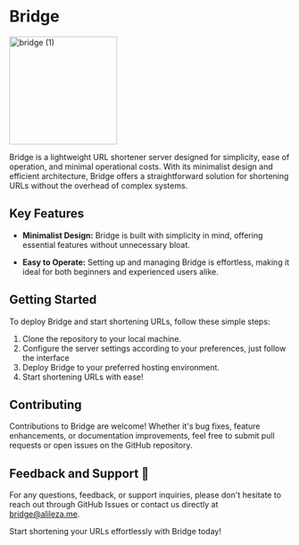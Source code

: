 # Bridge 
<img width="193" alt="bridge (1)" src="https://github.com/alileza/bridge/assets/1962129/3469338d-c2c5-4446-9dc4-669ee1dd6b24">


Bridge is a lightweight URL shortener server designed for simplicity, ease of operation, and minimal operational costs. With its minimalist design and efficient architecture, Bridge offers a straightforward solution for shortening URLs without the overhead of complex systems.

## Key Features 

- **Minimalist Design:** Bridge is built with simplicity in mind, offering essential features without unnecessary bloat.
  
- **Easy to Operate:** Setting up and managing Bridge is effortless, making it ideal for both beginners and experienced users alike.
  

## Getting Started 

To deploy Bridge and start shortening URLs, follow these simple steps:

1. Clone the repository to your local machine.
2. Configure the server settings according to your preferences, just follow the interface
3. Deploy Bridge to your preferred hosting environment.
4. Start shortening URLs with ease!

## Contributing 

Contributions to Bridge are welcome! Whether it's bug fixes, feature enhancements, or documentation improvements, feel free to submit pull requests or open issues on the GitHub repository.

## Feedback and Support 📧

For any questions, feedback, or support inquiries, please don't hesitate to reach out through GitHub Issues or contact us directly at [bridge@alileza.me](mailto:bridge@alileza.me).

Start shortening your URLs effortlessly with Bridge today!

